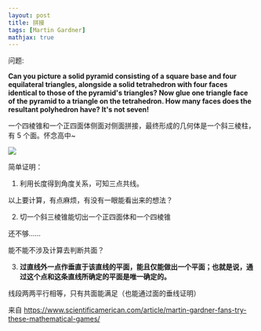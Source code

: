 ```yaml
---
layout: post
title: 拼接
tags: [Martin Gardner]
mathjax: true
---
```


问题:

**Can you picture a solid pyramid consisting of a square base and four equilateral triangles, alongside a solid tetrahedron with four faces identical to those of the pyramid's triangles? Now glue one triangle face of the pyramid to a triangle on the tetrahedron. How many faces does the resultant polyhedron have? It's not seven!**

一个四棱锥和一个正四面体侧面对侧面拼接，最终形成的几何体是一个斜三棱柱，有 5 个面。怀念高中~

![](https://mindyourdecisions.com/blog/wp-content/uploads/2015/07/tetrahedron-pyramid-answer.png)

简单证明：

1. 利用长度得到角度关系，可知三点共线。

以上要计算，有点麻烦，有没有一眼能看出来的想法？

2. 切一个斜三棱锥能切出一个正四面体和一个四棱锥

还不够……

能不能不涉及计算去判断共面？

3. **过直线外一点作垂直于该直线的平面，能且仅能做出一个平面；也就是说，通过这个点和这条直线所确定的平面是唯一确定的。**

线段两两平行相等，只有共面能满足（也能通过面的垂线证明）

来自 https://www.scientificamerican.com/article/martin-gardner-fans-try-these-mathematical-games/
